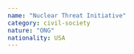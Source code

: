 ```yaml
---
name: "Nuclear Threat Initiative"
category: civil-society
nature: "ONG"
nationality: USA
---
```

    